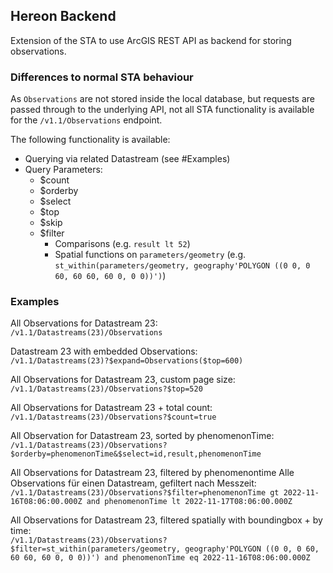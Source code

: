 ## Hereon Backend

Extension of the STA to use ArcGIS REST API as backend for storing observations.

### Differences to normal STA behaviour

As `Observations` are not stored inside the local database, but requests are passed through to the underlying API, not all STA functionality is available for the `/v1.1/Observations` endpoint.

The following functionality is available:
- Querying via related Datastream (see #Examples)
- Query Parameters:
  - $count
  - $orderby
  - $select
  - $top
  - $skip
  - $filter
    - Comparisons (e.g. `result lt 52`)
    - Spatial functions on `parameters/geometry` (e.g. `st_within(parameters/geometry, geography'POLYGON ((0 0, 0 60, 60 60, 60 0, 0 0))')`)


### Examples
All Observations for Datastream 23:  
`/v1.1/Datastreams(23)/Observations`

Datastream 23 with embedded Observations:  
`/v1.1/Datastreams(23)?$expand=Observations($top=600)`


All Observations for Datastream 23, custom page size:  
`/v1.1/Datastreams(23)/Observations?$top=520`

All Observations for Datastream 23 + total count:  
`/v1.1/Datastreams(23)/Observations?$count=true`

All Observation for Datastream 23, sorted by phenomenonTime:  
`/v1.1/Datastreams(23)/Observations?$orderby=phenomenonTime&$select=id,result,phenomenonTime` 

All Observations for Datastream 23, filtered by phenomenontime
Alle Observations für einen Datastream, gefiltert nach Messzeit:  
`/v1.1/Datastreams(23)/Observations?$filter=phenomenonTime gt 2022-11-16T08:06:00.000Z and phenomenonTime lt 2022-11-17T08:06:00.000Z`

All Observations for Datastream 23, filtered spatially with boundingbox + by time:  
`/v1.1/Datastreams(23)/Observations?$filter=st_within(parameters/geometry, geography'POLYGON ((0 0, 0 60, 60 60, 60 0, 0 0))') and phenomenonTime eq 2022-11-16T08:06:00.000Z`

